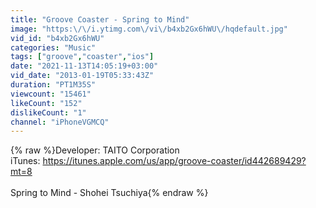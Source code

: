 ```yaml
---
title: "Groove Coaster - Spring to Mind"
image: "https:\/\/i.ytimg.com\/vi\/b4xb2Gx6hWU\/hqdefault.jpg"
vid_id: "b4xb2Gx6hWU"
categories: "Music"
tags: ["groove","coaster","ios"]
date: "2021-11-13T14:05:19+03:00"
vid_date: "2013-01-19T05:33:43Z"
duration: "PT1M35S"
viewcount: "15461"
likeCount: "152"
dislikeCount: "1"
channel: "iPhoneVGMCQ"
---
```

{% raw %}Developer: TAITO Corporation<br />iTunes: <a rel="nofollow" target="blank" href="https://itunes.apple.com/us/app/groove-coaster/id442689429?mt=8">https://itunes.apple.com/us/app/groove-coaster/id442689429?mt=8</a><br /><br />Spring to Mind - Shohei Tsuchiya{% endraw %}
